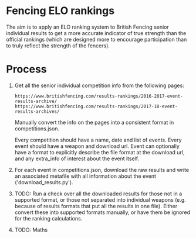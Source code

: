 # Fencing ELO rankings

The aim is to apply an ELO ranking system to British Fencing senior individual results to get a more accurate indicator of true strength than the official rankings (which are designed more to encourage participation than to truly reflect the strength of the fencers).

# Process

1.  Get all the senior individual competition info from the following pages:

        https://www.britishfencing.com/results-rankings/2016-2017-event-results-archive/
        https://www.britishfencing.com/results-rankings/2017-18-event-results-archives/
    
    Manually convert the info on the pages into a consistent format in competitions.json.
    
    Every competition should have a name, date and list of events.
    Every event should have a weapon and download url.
    Event can optionally have a format to explicitly describe the file format at the download url, and any extra_info of interest about the event itself.

2.  For each event in competitions.json, download the raw results and write an associated metafile with all information about the event ('download_results.py').

3.  TODO: Run a check over all the downloaded results for those not in a supported format, or those not separated into individual weapons (e.g. because of results formats that put all the results in one file). Either convert these into supported formats manually, or have them be ignored for the ranking calculations.

4.  TODO: Maths